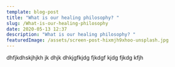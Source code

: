 ```yaml
---
template: blog-post
title: "What is our healing philosophy? "
slug: /What-is-our-healing-philosophy
date: 2020-05-13 12:37
description: "What is our healing philosophy? "
featuredImage: /assets/screen-post-hixmjh9xhoo-unsplash.jpg
---
```

dhfjkdhskjhjkh jk dhjk dhkjgfkjdg fjkdgf kjdg fjkdg kfjh